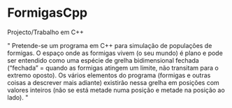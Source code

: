 # FormigasCpp

Projecto/Trabalho em C++

" Pretende-se um programa em C++ para simulação de populações de formigas. O espaço onde
as formigas vivem (o seu mundo) é plano e pode ser entendido como uma espécie de grelha
bidimensional fechada (“fechada” = quando as formigas atingem um limite, não transitam para
o extremo oposto). Os vários elementos do programa (formigas e outras coisas a descrever
mais adiante) existirão nessa grelha em posições com valores inteiros (não se está metade
numa posição e metade na posição ao lado). " 
